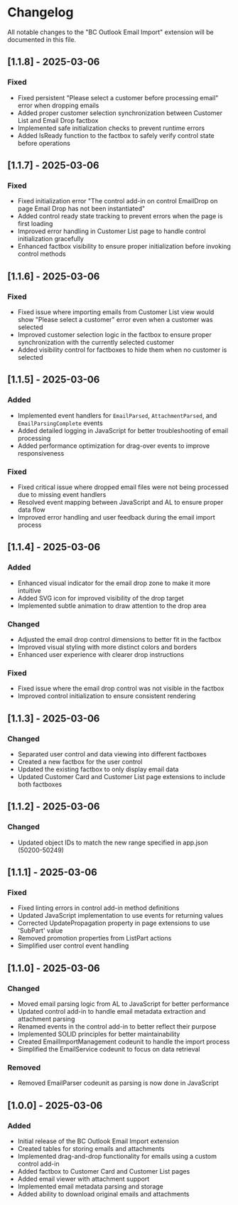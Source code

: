 # Changelog

All notable changes to the "BC Outlook Email Import" extension will be documented in this file.

## [1.1.8] - 2025-03-06

### Fixed
- Fixed persistent "Please select a customer before processing email" error when dropping emails
- Added proper customer selection synchronization between Customer List and Email Drop factbox
- Implemented safe initialization checks to prevent runtime errors
- Added IsReady function to the factbox to safely verify control state before operations

## [1.1.7] - 2025-03-06

### Fixed
- Fixed initialization error "The control add-in on control EmailDrop on page Email Drop has not been instantiated"
- Added control ready state tracking to prevent errors when the page is first loading
- Improved error handling in Customer List page to handle control initialization gracefully
- Enhanced factbox visibility to ensure proper initialization before invoking control methods

## [1.1.6] - 2025-03-06

### Fixed
- Fixed issue where importing emails from Customer List view would show "Please select a customer" error even when a customer was selected
- Improved customer selection logic in the factbox to ensure proper synchronization with the currently selected customer
- Added visibility control for factboxes to hide them when no customer is selected

## [1.1.5] - 2025-03-06

### Added
- Implemented event handlers for `EmailParsed`, `AttachmentParsed`, and `EmailParsingComplete` events
- Added detailed logging in JavaScript for better troubleshooting of email processing
- Added performance optimization for drag-over events to improve responsiveness

### Fixed
- Fixed critical issue where dropped email files were not being processed due to missing event handlers
- Resolved event mapping between JavaScript and AL to ensure proper data flow
- Improved error handling and user feedback during the email import process

## [1.1.4] - 2025-03-06

### Added
- Enhanced visual indicator for the email drop zone to make it more intuitive
- Added SVG icon for improved visibility of the drop target
- Implemented subtle animation to draw attention to the drop area

### Changed
- Adjusted the email drop control dimensions to better fit in the factbox
- Improved visual styling with more distinct colors and borders
- Enhanced user experience with clearer drop instructions

### Fixed
- Fixed issue where the email drop control was not visible in the factbox
- Improved control initialization to ensure consistent rendering

## [1.1.3] - 2025-03-06

### Changed
- Separated user control and data viewing into different factboxes
- Created a new factbox for the user control
- Updated the existing factbox to only display email data
- Updated Customer Card and Customer List page extensions to include both factboxes

## [1.1.2] - 2025-03-06

### Changed
- Updated object IDs to match the new range specified in app.json (50200-50249)

## [1.1.1] - 2025-03-06

### Fixed
- Fixed linting errors in control add-in method definitions
- Updated JavaScript implementation to use events for returning values
- Corrected UpdatePropagation property in page extensions to use 'SubPart' value
- Removed promotion properties from ListPart actions
- Simplified user control event handling

## [1.1.0] - 2025-03-06

### Changed
- Moved email parsing logic from AL to JavaScript for better performance
- Updated control add-in to handle email metadata extraction and attachment parsing
- Renamed events in the control add-in to better reflect their purpose
- Implemented SOLID principles for better maintainability
- Created EmailImportManagement codeunit to handle the import process
- Simplified the EmailService codeunit to focus on data retrieval

### Removed
- Removed EmailParser codeunit as parsing is now done in JavaScript

## [1.0.0] - 2025-03-06

### Added
- Initial release of the BC Outlook Email Import extension
- Created tables for storing emails and attachments
- Implemented drag-and-drop functionality for emails using a custom control add-in
- Added factbox to Customer Card and Customer List pages
- Added email viewer with attachment support
- Implemented email metadata parsing and storage
- Added ability to download original emails and attachments